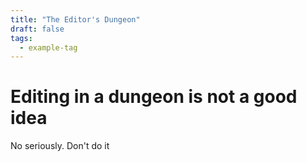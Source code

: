 ```yaml
---
title: "The Editor's Dungeon"
draft: false
tags:
  - example-tag
---
```


# Editing in a dungeon is not a good idea

No seriously. Don't do it
